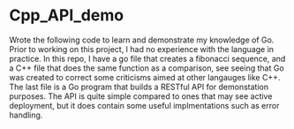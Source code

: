 # Cpp_API_demo    
Wrote the following code to learn and demonstrate my knowledge of Go. Prior to working on this project, I had no experience with the language
in practice. In this repo, I have a go file that creates a fibonacci sequence, and a C++ file that does the same function as a comparison, see
seeing that Go was created to correct some criticisms aimed at other langauges like C++. The last file is a Go program that builds a RESTful API for demonstation purposes. The API is quite simple compared to ones that may see active deployment, but it does contain some useful implmentations such as error handling.
